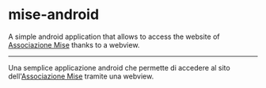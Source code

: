 # mise-android


A simple android application that allows to access the website of [Associazione Mise](http://ticino.swiss-mise.info/index/index/index/) thanks to a webview.

<hr/>

Una semplice applicazione android che permette di accedere al sito dell'[Associazione Mise](http://ticino.swiss-mise.info/index/index/index/) tramite una webview.

